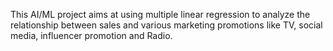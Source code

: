 This AI/ML project aims at using multiple linear regression to analyze the relationship between sales and various marketing promotions like TV, social media, influencer promotion and Radio.
